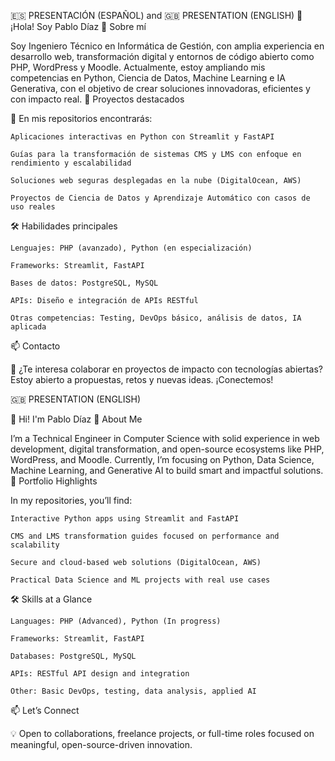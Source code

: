 🇪🇸 PRESENTACIÓN (ESPAÑOL) and 🇬🇧 PRESENTATION (ENGLISH)
👋 ¡Hola! Soy Pablo Díaz
🚀 Sobre mí

Soy Ingeniero Técnico en Informática de Gestión, con amplia experiencia en desarrollo web, transformación digital y entornos de código abierto como PHP, WordPress y Moodle.
Actualmente, estoy ampliando mis competencias en Python, Ciencia de Datos, Machine Learning e IA Generativa, con el objetivo de crear soluciones innovadoras, eficientes y con impacto real.
🎯 Proyectos destacados

📌 En mis repositorios encontrarás:

    Aplicaciones interactivas en Python con Streamlit y FastAPI

    Guías para la transformación de sistemas CMS y LMS con enfoque en rendimiento y escalabilidad

    Soluciones web seguras desplegadas en la nube (DigitalOcean, AWS)

    Proyectos de Ciencia de Datos y Aprendizaje Automático con casos de uso reales

🛠 Habilidades principales

    Lenguajes: PHP (avanzado), Python (en especialización)

    Frameworks: Streamlit, FastAPI

    Bases de datos: PostgreSQL, MySQL

    APIs: Diseño e integración de APIs RESTful

    Otras competencias: Testing, DevOps básico, análisis de datos, IA aplicada

📫 Contacto

💬 ¿Te interesa colaborar en proyectos de impacto con tecnologías abiertas?
Estoy abierto a propuestas, retos y nuevas ideas. ¡Conectemos!





🇬🇧 PRESENTATION (ENGLISH)



👋 Hi! I'm Pablo Díaz
🚀 About Me

I’m a Technical Engineer in Computer Science with solid experience in web development, digital transformation, and open-source ecosystems like PHP, WordPress, and Moodle.
Currently, I’m focusing on Python, Data Science, Machine Learning, and Generative AI to build smart and impactful solutions.
🎯 Portfolio Highlights

In my repositories, you’ll find:

    Interactive Python apps using Streamlit and FastAPI

    CMS and LMS transformation guides focused on performance and scalability

    Secure and cloud-based web solutions (DigitalOcean, AWS)

    Practical Data Science and ML projects with real use cases

🛠 Skills at a Glance

    Languages: PHP (Advanced), Python (In progress)

    Frameworks: Streamlit, FastAPI

    Databases: PostgreSQL, MySQL

    APIs: RESTful API design and integration

    Other: Basic DevOps, testing, data analysis, applied AI

📫 Let’s Connect

💡 Open to collaborations, freelance projects, or full-time roles focused on meaningful, open-source-driven innovation.
